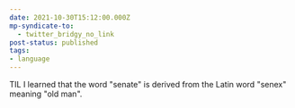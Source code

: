 ```yaml
---
date: 2021-10-30T15:12:00.000Z
mp-syndicate-to:
  - twitter_bridgy_no_link
post-status: published
tags:
- language
---
```


TIL I learned that the word "senate" is derived from the Latin word "senex" meaning "old man".

